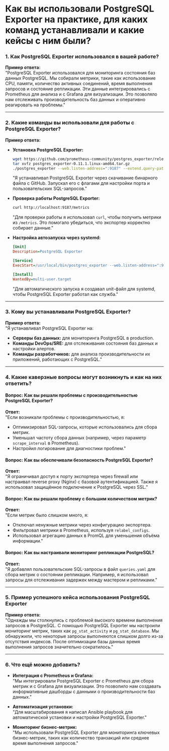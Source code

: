 # Как вы использовали PostgreSQL Exporter на практике, для каких команд устанавливали и какие кейсы с ним были?

### **1. Как PostgreSQL Exporter использовался в вашей работе?**
**Пример ответа:**  
"PostgreSQL Exporter использовался для мониторинга состояния баз данных PostgreSQL. Мы собирали метрики, такие как использование CPU, памяти, количество активных соединений, время выполнения запросов и состояние репликации. Эти данные интегрировались с Prometheus для анализа и с Grafana для визуализации. Это позволяло нам отслеживать производительность баз данных и оперативно реагировать на проблемы."

---

### **2. Какие команды вы использовали для работы с PostgreSQL Exporter?**
**Пример ответа:**

- **Установка PostgreSQL Exporter:**
  ```bash
  wget https://github.com/prometheus-community/postgres_exporter/releases/download/v0.11.1/postgres_exporter-0.11.1.linux-amd64.tar.gz
  tar xvfz postgres_exporter-0.11.1.linux-amd64.tar.gz
  ./postgres_exporter --web.listen-address=":9187" --extend.query-path=/path/to/queries.yaml
  ```
  "Я устанавливал PostgreSQL Exporter через скачивание бинарного файла с GitHub. Запускал его с флагами для настройки порта и пользовательских SQL-запросов."

- **Проверка работы PostgreSQL Exporter:**
  ```bash
  curl http://localhost:9187/metrics
  ```
  "Для проверки работы я использовал `curl`, чтобы получить метрики из `/metrics`. Это помогало убедиться, что экспортер корректно собирает данные."

- **Настройка автозапуска через systemd:**
  ```ini
  [Unit]
  Description=PostgreSQL Exporter

  [Service]
  ExecStart=/usr/local/bin/postgres_exporter --web.listen-address=":9187"

  [Install]
  WantedBy=multi-user.target
  ```
  "Для автоматического запуска я создавал unit-файл для systemd, чтобы PostgreSQL Exporter работал как служба."

---

### **3. Кому вы устанавливали PostgreSQL Exporter?**
**Пример ответа:**  
"Я устанавливал PostgreSQL Exporter на:
- **Серверы баз данных:** для мониторинга PostgreSQL в production.
- **Команды DevOps/SRE:** для отслеживания состояния баз данных и настройки алертов.
- **Команды разработчиков:** для анализа производительности их приложений, работающих с PostgreSQL."

---

### **4. Какие каверзные вопросы могут возникнуть и как на них ответить?**

#### **Вопрос: Как вы решали проблемы с производительностью PostgreSQL Exporter?**
**Ответ:**  
"Если возникали проблемы с производительностью, я:
- Оптимизировал SQL-запросы, которые использовались для сбора метрик.
- Уменьшал частоту сбора данных (например, через параметр `scrape_interval` в Prometheus).
- Настройил логирование для диагностики проблем."

#### **Вопрос: Как вы обеспечивали безопасность PostgreSQL Exporter?**
**Ответ:**  
"Я ограничивал доступ к порту экспортера через firewall или настраивал reverse proxy (Nginx) с базовой аутентификацией. Также я использовал защищённое подключение к PostgreSQL через SSL."

#### **Вопрос: Как вы решали проблему с большим количеством метрик?**
**Ответ:**  
"Если метрик было слишком много, я:
- Отключал ненужные метрики через конфигурацию экспортера.
- Фильтровал метрики в Prometheus, используя `relabel_configs`.
- Использовал агрегацию данных в PromQL для уменьшения объёма информации."

#### **Вопрос: Как вы настраивали мониторинг репликации PostgreSQL?**
**Ответ:**  
"Я добавлял пользовательские SQL-запросы в файл `queries.yaml` для сбора метрик о состоянии репликации. Например, я использовал запросы для отслеживания задержек между мастером и репликами."

---

### **5. Пример успешного кейса использования PostgreSQL Exporter**
**Пример ответа:**  
"Однажды мы столкнулись с проблемой высокого времени выполнения запросов в PostgreSQL. С помощью PostgreSQL Exporter мы настроили мониторинг метрик, таких как `pg_stat_activity` и `pg_stat_database`. Мы обнаружили, что некоторые запросы выполняются слишком долго из-за отсутствия индексов. После оптимизации базы данных время выполнения запросов значительно сократилось."

---

### **6. Что ещё можно добавить?**

- **Интеграция с Prometheus и Grafana:**  
  "Мы интегрировали PostgreSQL Exporter с Prometheus для сбора метрик и с Grafana для визуализации. Это позволило нам создавать информативные дашборды с данными о производительности баз данных."

- **Автоматизация установки:**  
  "Для масштабирования я написал Ansible playbook для автоматической установки и настройки PostgreSQL Exporter."

- **Мониторинг бизнес-метрик:**  
  "Мы использовали PostgreSQL Exporter для мониторинга ключевых бизнес-метрик, таких как количество транзакций или среднее время выполнения запросов."

